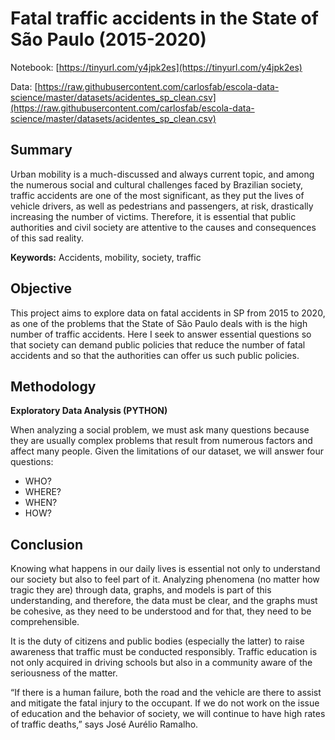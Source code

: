 # Fatal traffic accidents in the State of São Paulo (2015-2020)

Notebook: [https://tinyurl.com/y4jpk2es](https://tinyurl.com/y4jpk2es)

Data: [https://raw.githubusercontent.com/carlosfab/escola-data-science/master/datasets/acidentes_sp_clean.csv](https://raw.githubusercontent.com/carlosfab/escola-data-science/master/datasets/acidentes_sp_clean.csv)

## Summary
Urban mobility is a much-discussed and always current topic, and among the numerous social and cultural challenges faced by Brazilian society, traffic accidents are one of the most significant, as they put the lives of vehicle drivers, as well as pedestrians and passengers, at risk, drastically increasing the number of victims. Therefore, it is essential that public authorities and civil society are attentive to the causes and consequences of this sad reality.

**Keywords:** Accidents, mobility, society, traffic

## Objective
This project aims to explore data on fatal accidents in SP from 2015 to 2020, as one of the problems that the State of São Paulo deals with is the high number of traffic accidents. Here I seek to answer essential questions so that society can demand public policies that reduce the number of fatal accidents and so that the authorities can offer us such public policies.

## Methodology
**Exploratory Data Analysis (PYTHON)**

When analyzing a social problem, we must ask many questions because they are usually complex problems that result from numerous factors and affect many people. Given the limitations of our dataset, we will answer four questions:

* WHO?
* WHERE?
* WHEN?
* HOW?

## Conclusion
Knowing what happens in our daily lives is essential not only to understand our society but also to feel part of it. Analyzing phenomena (no matter how tragic they are) through data, graphs, and models is part of this understanding, and therefore, the data must be clear, and the graphs must be cohesive, as they need to be understood and for that, they need to be comprehensible.

It is the duty of citizens and public bodies (especially the latter) to raise awareness that traffic must be conducted responsibly. Traffic education is not only acquired in driving schools but also in a community aware of the seriousness of the matter.

“If there is a human failure, both the road and the vehicle are there to assist and mitigate the fatal injury to the occupant. If we do not work on the issue of education and the behavior of society, we will continue to have high rates of traffic deaths,” says José Aurélio Ramalho.
